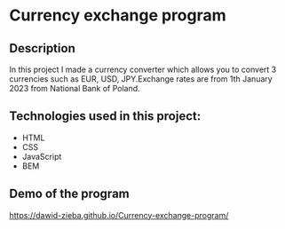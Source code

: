 # Currency exchange program
## Description
In this project I made a currency converter which allows you to convert 3 currencies such as EUR, USD, JPY.Exchange rates are from 1th January 2023 from National Bank of Poland.
## Technologies used in this project:
- HTML
- CSS
- JavaScript
- BEM
## Demo of the program
https://dawid-zieba.github.io/Currency-exchange-program/